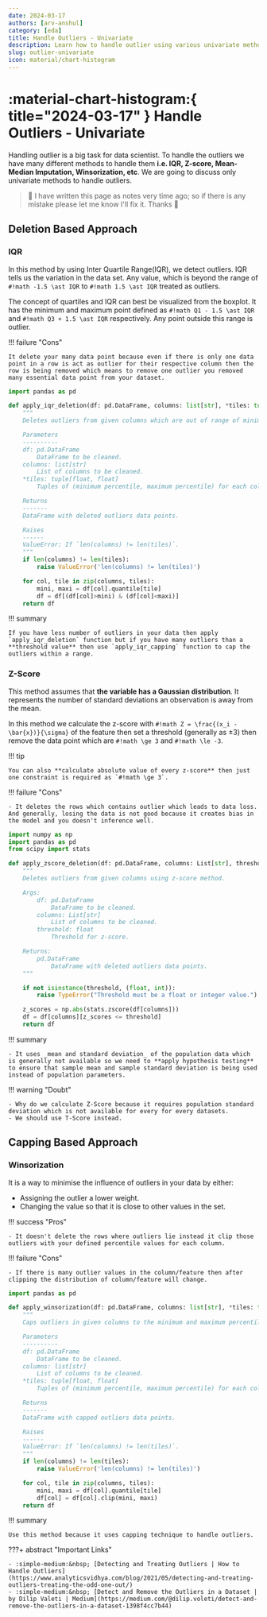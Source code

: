 ```yaml
---
date: 2024-03-17
authors: [arv-anshul]
category: [eda]
title: Handle Outliers - Univariate
description: Learn how to handle outlier using various univariate methods.
slug: outlier-univariate
icon: material/chart-histogram
---
```


# :material-chart-histogram:{ title="2024-03-17" } Handle Outliers - Univariate

Handling outlier is a big task for data scientist. To handle the outliers we have many different methods to handle them **i.e. IQR, Z-score, Mean-Median Imputation, Winsorization, etc**. We are going to discuss only univariate methods to handle outliers.

> :calendar: I have written this page as notes very time ago; so if there is any mistake please let me know I'll fix it. Thanks 🤗

<!-- more -->

## Deletion Based Approach

### IQR

In this method by using Inter Quartile Range(IQR), we detect outliers. IQR tells us the variation in the data set. Any value, which is beyond the range of `#!math -1.5 \ast IQR` to `#!math 1.5 \ast IQR` treated as outliers.

The concept of quartiles and IQR can best be visualized from the boxplot. It has the minimum and maximum point defined as `#!math Q1 - 1.5 \ast IQR` and `#!math Q3 + 1.5 \ast IQR` respectively. Any point outside this range is outlier.

!!! failure "Cons"

    It delete your many data point because even if there is only one data point in a row is act as outlier for their respective column then the row is being removed which means to remove one outlier you removed many essential data point from your dataset.

```python
import pandas as pd

def apply_iqr_deletion(df: pd.DataFrame, columns: list[str], *tiles: tuple[float, float]):
    """
    Deletes outliers from given columns which are out of range of minimum and maximum percentile values.

    Parameters
    ----------
    df: pd.DataFrame
        DataFrame to be cleaned.
    columns: list[str]
        List of columns to be cleaned.
    *tiles: tuple[float, float]
        Tuples of (minimum percentile, maximum percentile) for each column.

    Returns
    -------
    DataFrame with deleted outliers data points.

    Raises
    ------
    ValueError: If `len(columns) != len(tiles)`.
    """
	if len(columns) != len(tiles):
		raise ValueError('len(columns) != len(tiles)')

	for col, tile in zip(columns, tiles):
		mini, maxi = df[col].quantile[tile]
		df = df[(df[col]>mini) & (df[col]<maxi)]
	return df
```

!!! summary

    If you have less number of outliers in your data then apply `apply_iqr_deletion` function but if you have many outliers than a **threshold value** then use `apply_iqr_capping` function to cap the outliers within a range.

### Z-Score

This method assumes that **the variable has a Gaussian distribution**. It represents the number of standard deviations an observation is away from the mean.

In this method we calculate the z-score with `#!math Z = \frac{(x_i - \bar{x})}{\sigma}` of the feature then set a threshold (generally as ±3) then remove the data point which are `#!math \ge 3` and `#!math \le -3`.

!!! tip

    You can also **calculate absolute value of every z-score** then just one constraint is required as `#!math \ge 3`.

!!! failure "Cons"

    - It deletes the rows which contains outlier which leads to data loss. And generally, losing the data is not good because it creates bias in the model and you doesn't inference well.

```python
import numpy as np
import pandas as pd
from scipy import stats

def apply_zscore_deletion(df: pd.DataFrame, columns: List[str], threshold: float = 3.0) -> pd.DataFrame:
    """
    Deletes outliers from given columns using z-score method.

    Args:
        df: pd.DataFrame
            DataFrame to be cleaned.
        columns: List[str]
            List of columns to be cleaned.
        threshold: float
            Threshold for z-score.

    Returns:
        pd.DataFrame
            DataFrame with deleted outliers data points.
    """

    if not isinstance(threshold, (float, int)):
        raise TypeError("Threshold must be a float or integer value.")

    z_scores = np.abs(stats.zscore(df[columns]))
    df = df[columns][z_scores <= threshold]
    return df
```

!!! summary

    - It uses _mean and standard deviation_ of the population data which is generally not available so we need to **apply hypothesis testing** to ensure that sample mean and sample standard deviation is being used instead of population parameters.

!!! warning "Doubt"

    - Why do we calculate Z-Score because it requires population standard deviation which is not available for every for every datasets.
    - We should use T-Score instead.

## Capping Based Approach

### Winsorization

It is a way to minimise the influence of outliers in your data by either:

- Assigning the outlier a lower weight.
- Changing the value so that it is close to other values in the set.

!!! success "Pros"

    - It doesn't delete the rows where outliers lie instead it clip those outliers with your defined percentile values for each column.

!!! failure "Cons"

    - If there is many outlier values in the column/feature then after clipping the distribution of column/feature will change.

```python
import pandas as pd

def apply_winsorization(df: pd.DataFrame, columns: list[str], *tiles: tuple[float, float]):
    """
    Caps outliers in given columns to the minimum and maximum percentile values.

    Parameters
    ----------
    df: pd.DataFrame
        DataFrame to be cleaned.
    columns: list[str]
        List of columns to be cleaned.
    *tiles: tuple[float, float]
        Tuples of (minimum percentile, maximum percentile) for each column.

    Returns
    -------
    DataFrame with capped outliers data points.

    Raises
    ------
    ValueError: If `len(columns) != len(tiles)`.
    """
	if len(columns) != len(tiles):
		raise ValueError('len(columns) != len(tiles)')

	for col, tile in zip(columns, tiles):
		mini, maxi = df[col].quantile[tile]
		df[col] = df[col].clip(mini, maxi)
	return df
```

!!! summary

    Use this method because it uses capping technique to handle outliers.

???+ abstract "Important Links"

    - :simple-medium:&nbsp; [Detecting and Treating Outliers | How to Handle Outliers](https://www.analyticsvidhya.com/blog/2021/05/detecting-and-treating-outliers-treating-the-odd-one-out/)
    - :simple-medium:&nbsp; [Detect and Remove the Outliers in a Dataset | by Dilip Valeti | Medium](https://medium.com/@dilip.voleti/detect-and-remove-the-outliers-in-a-dataset-1398f4cc7b44)

